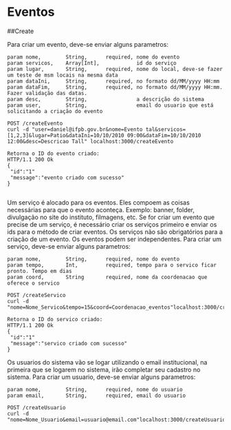 # Eventos

##Create


Para criar um evento, deve-se enviar alguns parametros:

```
param nome,        String,      required, nome do evento
param servicos,    Array[Int],            id do serviço
param lugar,       String,      required, nome do local, deve-se fazer um teste de msm locais na mesma data
param dataIni,     String,      required, no formato dd/MM/yyyy HH:mm
param dataFim,     String,      required, no formato dd/MM/yyyy HH:mm. Fazer validação das datas.
param desc,        String,                a descrição do sistema
param user,        String,                email do usuario que está solicitando a criação do evento
```  
  

```
POST /createEvento
curl -d "user=daniel@ifpb.gov.br&nome=Evento tal&servicos=[1,2,3]&lugar=Patio&dataIni=10/10/2010 09:00&dataFim=10/10/2010 12:00&desc=Descricao Tall" localhost:3000/createEvento

Retorna o ID do evento criado:
HTTP/1.1 200 Ok
{
 "id":"1"
 "message":"evento criado com sucesso"
}


```

Um serviço é alocado para os eventos. Eles compoem as coisas necessárias para que o evento aconteça. Exemplo: banner, folder, divulgação no site do instituto, filmagens, etc.
Se for criar um evento que precise de um serviço, é necessário criar os serviços primeiro e enviar os ids para o método de criar eventos.
Os serviços não são obrigatórios para a criação de um evento. Os eventos podem ser independentes.
Para criar um serviço, deve-se enviar alguns parametros:

```
param nome,        String,      required, nome do evento
param tempo,       Int,         required, tempo para o servico ficar pronto. Tempo em dias
param coord,       String       required, nome da coordenacao que oferece o servico
```  
  

```
POST /createServico
curl -d "nome=Nome_Servico&tempo=15&coord=Coordenacao_eventos"localhost:3000/createServico

Retorna o ID do servico criado:
HTTP/1.1 200 Ok
{
 "id":"1"
 "message":"servico criado com sucesso"
}
```

Os usuarios do sistema vão se logar utilizando o email institucional, na primeira
que se logarem no sistema, irão completar seu cadastro no sistema. Para criar um
usuario, deve-se enviar alguns parametros:

```
param nome,        String,      required, nome do usuario
param email,       String,      required, email do usuario
```

```
POST /createUsuario
curl -d "nome=Nome_Usuario&email=usuario@email.com"localhost:3000/createUsuario
```

